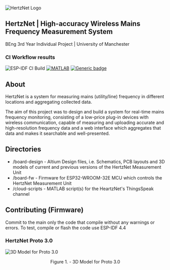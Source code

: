 ![HertzNet Logo](https://i.ibb.co/nDjV8Mm/Hertz-Net-Logo-blue-white.png)
## HertzNet | High-accuracy Wireless Mains Frequency Measurement System
BEng 3rd Year Individual Project | University of Manchester

### CI Workflow results

![ESP-IDF CI Build](https://github.com/karol-design/HertzNet/actions/workflows/esp-idf.yml/badge.svg) [![MATLAB](https://github.com/karol-design/HertzNet/actions/workflows/matlab.yml/badge.svg)](https://github.com/karol-design/HertzNet/actions/workflows/matlab.yml) [![Generic badge](https://img.shields.io/badge/Thingspeak_Dashboard_-running-green.svg)](https://thingspeak.com/channels/2033438)


## About 
HertzNet is a system for measuring mains (utility/line) frequency in different locations and aggregating collected data.

The aim of this project was to design and build a system for real-time mains frequency monitoring,
consisting of a low-price plug-in devices with wireless communication, capable of measuring and
uploading accurate and high-resolution frequency data and a web interface which aggregates that
data and makes it searchable and well-presented. 

## Directories
- /board-design - Altium Design files, i.e. Schematics, PCB layouts and 3D models of current and previous versions of the HertzNet Measurement Unit
- /board-fw - Firmware for ESP32-WROOM-32E MCU which controls the HertzNet Measurement Unit
- /cloud-scripts - MATLAB script(s) for the HeartzNet's ThingsSpeak channel

## Contributing (Firmware)
Commit to the main only the code that compile without any warnings or errors.
To test, compile or flash the code use ESP-IDF 4.4

### HertzNet Proto 3.0
![3D Model for Proto 3.0](https://i.ibb.co/phvMxHW/Proto3-0-3-D.png)
<center>Figure 1. - 3D Model for Proto 3.0</center>
